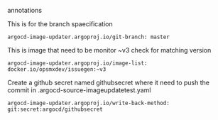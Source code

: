 annotations

  
This is for the branch spaecification
    
    argocd-image-updater.argoproj.io/git-branch: master
    
This is image that need to be monitor ~v3 check for matching version
    
    argocd-image-updater.argoproj.io/image-list: docker.io/opsmxdev/issuegen:~v3
    
Create a github secret named githubsecret where it need to push the commit in .argocd-source-imageupdatetest.yaml
    
    argocd-image-updater.argoproj.io/write-back-method: git:secret:argocd/githubsecret
